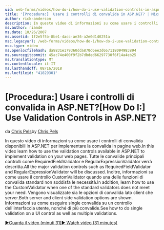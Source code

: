 ```yaml
---
uid: web-forms/videos/how-do-i/how-do-i-use-validation-controls-in-aspnet
title: '[Procedura:]  Usare i controlli di convalida in ASP.NET? | Microsoft Docs'
author: rick-anderson
description: In questo video di informazioni su come usare i controlli di convalida disponibili in ASP.NET per implementare la convalida in pagine web. Tutte le convalide principali controlla quali...
ms.author: riande
ms.date: 10/26/2007
ms.assetid: 1f2e5f5b-8be1-4acc-ae36-a2e0d140251a
msc.legacyurl: /web-forms/videos/how-do-i/how-do-i-use-validation-controls-in-aspnet
msc.type: video
ms.openlocfilehash: da8831e179360dda870d6ee3d667118094983894
ms.sourcegitcommit: 45ac74e400f9f2b7dbded66297730f6f14a4eb25
ms.translationtype: MT
ms.contentlocale: it-IT
ms.lasthandoff: 08/16/2018
ms.locfileid: "41829301"
---
```

<a name="how-do-i--use-validation-controls-in-aspnet"></a><span data-ttu-id="3632c-105">[Procedura:]  Usare i controlli di convalida in ASP.NET?</span><span class="sxs-lookup"><span data-stu-id="3632c-105">[How Do I:]  Use Validation Controls in ASP.NET?</span></span>
====================
<span data-ttu-id="3632c-106">da [Chris Pels](https://twitter.com/chrispels)</span><span class="sxs-lookup"><span data-stu-id="3632c-106">by [Chris Pels](https://twitter.com/chrispels)</span></span>

<span data-ttu-id="3632c-107">In questo video di informazioni su come usare i controlli di convalida disponibili in ASP.NET per implementare la convalida in pagine web.</span><span class="sxs-lookup"><span data-stu-id="3632c-107">In this video learn how to use the validation controls available in ASP.NET to implement validation on your web pages.</span></span> <span data-ttu-id="3632c-108">Tutte le convalide principali controlli come RequiredFieldValidator e RegularExpressionValidator verrà descritta.</span><span class="sxs-lookup"><span data-stu-id="3632c-108">All the major validation controls such as RequiredFieldValidator and RegularExpressionValidator will be discussed.</span></span> <span data-ttu-id="3632c-109">Inoltre, informazioni su come usare il controllo CustomValidator quando una delle funzioni di convalida standard non soddisfa le necessità.</span><span class="sxs-lookup"><span data-stu-id="3632c-109">In addition, learn how to use the CustomValidator when one of the standard validators does not meet your need.</span></span> <span data-ttu-id="3632c-110">Vengono visualizzate sia le opzioni di convalida lato client che server.</span><span class="sxs-lookup"><span data-stu-id="3632c-110">Both server and client side validation options are shown.</span></span> <span data-ttu-id="3632c-111">Informazioni su come eseguire single convalida su un controllo dell'interfaccia utente, nonché di più convalide.</span><span class="sxs-lookup"><span data-stu-id="3632c-111">See how to do single validation on a UI control as well as multiple validations.</span></span>

[<span data-ttu-id="3632c-112">&#9654;Guarda il video (minuti 31)</span><span class="sxs-lookup"><span data-stu-id="3632c-112">&#9654; Watch video (31 minutes)</span></span>](https://channel9.msdn.com/Blogs/ASP-NET-Site-Videos/how-do-i-use-validation-controls-in-aspnet)
